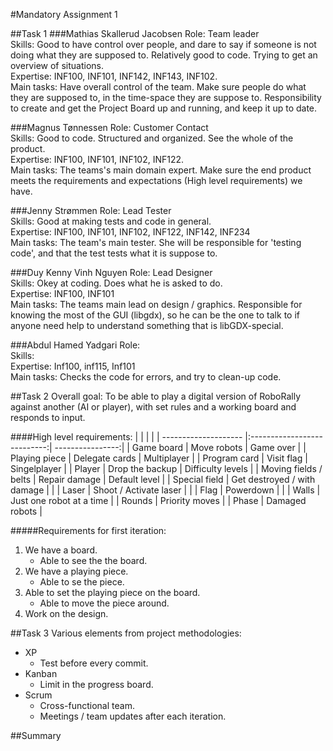 #Mandatory Assignment 1

##Task 1
###Mathias Skallerud Jacobsen
Role: Team leader  
Skills: Good to have control over people, and dare to say if someone is not doing what they are supposed to. Relatively
 good to code. Trying to get an overview of situations.  
Expertise: INF100, INF101, INF142, INF143, INF102.  
Main tasks: Have overall control of the team. Make sure people do what they are supposed to, in the time-space they are 
suppose to. Responsibility to create and get the Project Board up and running, and keep it up to date.

###Magnus Tønnessen
Role: Customer Contact  
Skills: Good to code. Structured and organized. See the whole of the product.  
Expertise: INF100, INF101, INF102, INF122.  
Main tasks: The teams's main domain expert. Make sure the end product meets the requirements and expectations (High
 level requirements) we have.

###Jenny Strømmen
Role: Lead Tester  
Skills: Good at making tests and code in general.  
Expertise: INF100, INF101, INF102, INF122, INF142, INF234  
Main tasks: The team's main tester. She will be responsible for 'testing code', and that the test tests what it is 
suppose to. 

###Duy Kenny Vinh Nguyen
Role: Lead Designer  
Skills: Okey at coding. Does what he is asked to do.   
Expertise: INF100, INF101  
Main tasks: The teams main lead on design / graphics. Responsible for knowing the most of the GUI (libgdx), 
so he can be the one to talk to if anyone need help to understand something that is libGDX-special.

###Abdul Hamed Yadgari
Role:  
Skills:   
Expertise: Inf100, inf115, Inf101  
Main tasks: Checks the code for errors, and try to clean-up code.



##Task 2
Overall goal: To be able to play a digital version of RoboRally against another (AI or player), with set rules and a 
working board and responds to input.  

####High level requirements: 
|                      |                             |                  |
| -------------------- |:---------------------------:| ----------------:|
| Game board           | Move robots                 | Game over        |
| Playing piece        | Delegate cards              | Multiplayer      |
| Program card         | Visit flag                   | Singelplayer     |
| Player               | Drop the backup             | Difficulty levels |
| Moving fields / belts | Repair damage               | Default level    |
| Special field         | Get destroyed / with damage |                  |
| Laser                | Shoot / Activate laser      |                  |
| Flag                 | Powerdown                   |                  |
| Walls                | Just one robot at a time    | 
| Rounds               | Priority moves              |
| Phase                | Damaged robots              |

#####Requirements for first iteration:       
1. We have a board.
    * Able to see the the board.
2. We have a playing piece.
    * Able to se the piece.
3. Able to set the playing piece on the board.
    * Able to move the piece around.
4. Work on the design.



##Task 3
Various elements from project methodologies:  

* XP
    * Test before every commit.
* Kanban
    * Limit in the progress board.
* Scrum
    * Cross-functional team.
    * Meetings / team updates after each iteration.
    
##Summary

